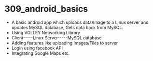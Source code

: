 # 309_android_basics

* A basic android app which uploads data/Image to a Linux server and updates MySQL database, Gets data back from MySQL.
* Using VOLLEY Networking Library
* Client-----Linux Server-----MySQL database
* Adding features like uploading Images/Files to server
* Login using facebook API
* Integrating Google Maps etc.
